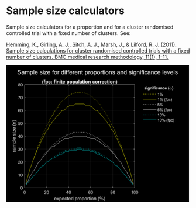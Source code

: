# Sample size calculators
Sample size calculators for a proportion and for a cluster randomised
controlled trial with a fixed number of clusters. See:

[Hemming, K., Girling, A. J., Sitch, A. J., Marsh, J., & Lilford, R. J. (2011). Sample size calculations for cluster randomised controlled trials with a fixed number of clusters. BMC medical research methodology, 11(1), 1-11.](https://bmcmedresmethodol.biomedcentral.com/articles/10.1186/1471-2288-11-102/ "Hemming, K., Girling, A. J., Sitch, A. J., Marsh, J., & Lilford, R. J. (2011). Sample size calculations for cluster randomised controlled trials with a fixed number of clusters. BMC medical research methodology, 11(1), 1-11.")

<img src="./sample_sizes.png"  width="500px" height="auto">
